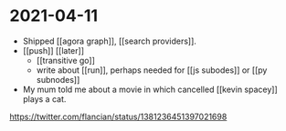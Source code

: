# 2021-04-11

- Shipped [[agora graph]], [[search providers]].
- [[push]] [[later]]
  - [[transitive go]]
  - write about [[run]], perhaps needed for [[js subodes]] or [[py subnodes]]
- My mum told me about a movie in which cancelled [[kevin spacey]] plays a cat.
 
https://twitter.com/flancian/status/1381236451397021698
